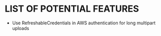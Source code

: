 # LIST OF POTENTIAL FEATURES
* Use RefreshableCredentials in AWS authentication for long multipart uploads
